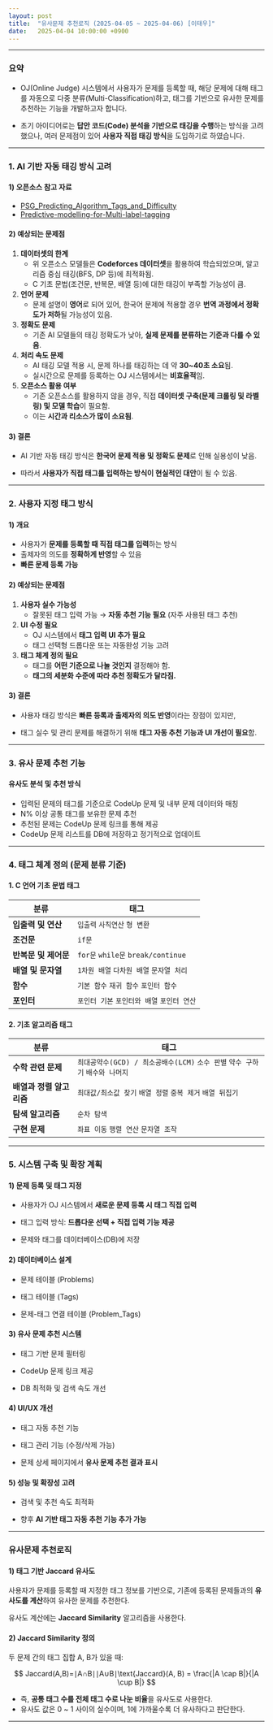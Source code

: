 ```yaml
---
layout: post
title:  "유사문제 추천로직 (2025-04-05 ~ 2025-04-06) [이태우]"
date:   2025-04-04 10:00:00 +0900
---
```


---

### 요약

- OJ(Online Judge) 시스템에서 사용자가 문제를 등록할 때, 해당 문제에 대해 태그를 자동으로 다중 분류(Multi-Classification)하고, 태그를 기반으로 유사한 문제를 추천하는 기능을 개발하고자 합니다.

- 초기 아이디어로는 **답안 코드(Code) 분석을 기반으로 태깅을 수행**하는 방식을 고려했으나, 여러 문제점이 있어 **사용자 직접 태깅 방식**을 도입하기로 하였습니다.

---

### 1. AI  기반 자동 태깅 방식 고려

#### **1) 오픈소스 참고 자료**

- [PSG_Predicting_Algorithm_Tags_and_Difficulty](https://github.com/sronger/PSG_Predicting_Algorithm_Tags_and_Difficulty)
- [Predictive-modelling-for-Multi-label-tagging](https://github.com/LaxmikantKabra/Predictive-modelling-for-Multi-label-tagging)

#### **2) 예상되는 문제점**

1. **데이터셋의 한계**
    - 위 오픈소스 모델들은 **Codeforces 데이터셋**을 활용하여 학습되었으며, 알고리즘 중심 태깅(BFS, DP 등)에 최적화됨.
    - C 기초 문법(조건문, 반복문, 배열 등)에 대한 태깅이 부족할 가능성이 큼.
2. **언어 문제**
    - 문제 설명이 **영어**로 되어 있어, 한국어 문제에 적용할 경우 **번역 과정에서 정확도가 저하**될 가능성이 있음.
3. **정확도 문제**
    - 기존 AI 모델들의 태깅 정확도가 낮아, **실제 문제를 분류하는 기준과 다를 수 있음**.
4. **처리 속도 문제**
    - AI 태깅 모델 적용 시, 문제 하나를 태깅하는 데 약 **30~40초 소요**됨.
    - 실시간으로 문제를 등록하는 OJ 시스템에서는 **비효율적**임.
5. **오픈소스 활용 여부**
    - 기존 오픈소스를 활용하지 않을 경우, 직접 **데이터셋 구축(문제 크롤링 및 라벨링) 및 모델 학습**이 필요함.
    - 이는 **시간과 리소스가 많이 소요됨**.

#### **3) 결론**

- AI 기반 자동 태깅 방식은 **한국어 문제 적용 및 정확도 문제**로 인해 실용성이 낮음.

- 따라서 **사용자가 직접 태그를 입력하는 방식이 현실적인 대안**이 될 수 있음.

---

### 2. 사용자 지정 태그 방식

#### **1) 개요**

- 사용자가 **문제를 등록할 때 직접 태그를 입력**하는 방식
- 출제자의 의도를 **정확하게 반영**할 수 있음
- **빠른 문제 등록 가능**

#### 2) 예상되는 문제점

1. **사용자 실수 가능성**
    - 잘못된 태그 입력 가능 → **자동 추천 기능 필요** (자주 사용된 태그 추천)
2. **UI 수정 필요**
    - OJ 시스템에서 **태그 입력 UI 추가 필요**
    - 태그 선택형 드롭다운 또는 자동완성 기능 고려
3. **태그 체계 정의 필요**
    - 태그를 **어떤 기준으로 나눌 것인지** 결정해야 함.
    - **태그의 세분화 수준에 따라 추천 정확도가 달라짐.**

#### **3) 결론**

- 사용자 태깅 방식은 **빠른 등록과 출제자의 의도 반영**이라는 장점이 있지만,

- 태그 실수 및 관리 문제를 해결하기 위해 **태그 자동 추천 기능과 UI 개선이 필요**함.

---

### **3. 유사 문제 추천 기능**

#### **유사도 분석 및 추천 방식**

- 입력된 문제의 태그를 기준으로 CodeUp 문제 및 내부 문제 데이터와 매칭
- N% 이상 공통 태그를 보유한 문제 추천
- 추천된 문제는 CodeUp 문제 링크를 통해 제공
- CodeUp 문제 리스트를 DB에 저장하고 정기적으로 업데이트

---

### **4. 태그 체계 정의 (문제 분류 기준)**

#### **1. C 언어 기초 문법 태그**

| 분류 | 태그 |
| --- | --- |
| **입출력 및 연산** | `입출력` `사칙연산` `형 변환` |
| **조건문** | `if문`  |
| **반복문 및 제어문** | `for문` `while문` `break/continue` |
| **배열 및 문자열** | `1차원 배열` `다차원 배열` `문자열 처리` |
| **함수** | `기본 함수` `재귀 함수` `포인터 함수` |
| **포인터** | `포인터 기본` `포인터와 배열` `포인터 연산` |

#### **2. 기초 알고리즘 태그**

| 분류 | 태그 |
| --- | --- |
| **수학 관련 문제** | `최대공약수(GCD) / 최소공배수(LCM)` `소수 판별` `약수 구하기` `배수와 나머지` |
| **배열과 정렬 알고리즘** | `최대값/최소값 찾기` `배열 정렬` `중복 제거` `배열 뒤집기` |
| **탐색 알고리즘** | `순차 탐색` |
| **구현 문제** | `좌표 이동` `행렬 연산` `문자열 조작` |

---

### **5. 시스템 구축 및 확장 계획**

#### **1) 문제 등록 및 태그 지정**

- 사용자가 OJ 시스템에서 **새로운 문제 등록 시 태그 직접 입력**

- 태그 입력 방식: **드롭다운 선택 + 직접 입력 기능 제공**

- 문제와 태그를 데이터베이스(DB)에 저장

#### **2) 데이터베이스 설계**

- 문제 테이블 (Problems)

- 태그 테이블 (Tags)

- 문제-태그 연결 테이블 (Problem_Tags)

#### **3) 유사 문제 추천 시스템**

- 태그 기반 문제 필터링

- CodeUp 문제 링크 제공

- DB 최적화 및 검색 속도 개선

#### **4) UI/UX 개선**

- 태그 자동 추천 기능

- 태그 관리 기능 (수정/삭제 가능)

- 문제 상세 페이지에서 **유사 문제 추천 결과 표시**

#### **5) 성능 및 확장성 고려**

-  검색 및 추천 속도 최적화

- 향후 **AI 기반 태그 자동 추천 기능 추가 가능**

---

### 유사문제 추천로직

#### **1) 태그 기반 Jaccard 유사도**

사용자가 문제를 등록할 때 지정한 태그 정보를 기반으로, 기존에 등록된 문제들과의 **유사도를 계산**하여 유사한 문제를 추천한다.

유사도 계산에는 **Jaccard Similarity** 알고리즘을 사용한다.

#### **2) Jaccard Similarity 정의**

두 문제 간의 태그 집합 A, B가 있을 때:

$$
Jaccard(A,B)=∣A∩B∣∣A∪B∣\text{Jaccard}(A, B) = \frac{|A \cap B|}{|A \cup B|}
$$

- 즉, **공통 태그 수를 전체 태그 수로 나눈 비율**을 유사도로 사용한다.
- 유사도 값은 0 ~ 1 사이의 실수이며, 1에 가까울수록 더 유사하다고 판단한다.

---

